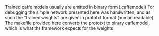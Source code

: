 Trained caffe models usually are emitted in binary form (.caffemodel)
For debugging the simple network presented here was handwritten, and as such the "trained weights" are given in prototxt format (human readable)
The makefile provided here converts the prototxt to binary caffemodel, which is what the framework expects for the weights
